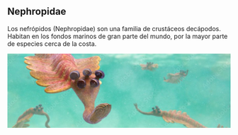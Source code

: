 ## Nephropidae

Los nefrópidos (Nephropidae) son una familia de crustáceos decápodos. Habitan en los fondos marinos de gran parte del mundo, por la mayor parte de especies cerca de la costa. 

![Nephropidae](imagen.jpg)
